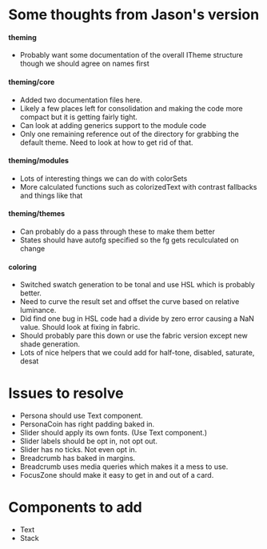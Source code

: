 # Some thoughts from Jason's version

#### theming
* Probably want some documentation of the overall ITheme structure though we should agree on names first

#### theming/core
* Added two documentation files here.
* Likely a few places left for consolidation and making the code more compact but it is getting fairly tight.
* Can look at adding generics support to the module code
* Only one remaining reference out of the directory for grabbing the default theme.  Need to look at how to get rid of that.

#### theming/modules
* Lots of interesting things we can do with colorSets
* More calculated functions such as colorizedText with contrast fallbacks and things like that

#### theming/themes
* Can probably do a pass through these to make them better
* States should have autofg specified so the fg gets reculculated on change

#### coloring
* Switched swatch generation to be tonal and use HSL which is probably better.
* Need to curve the result set and offset the curve based on relative luminance.
* Did find one bug in HSL code had a divide by zero error causing a NaN value.  Should look at fixing in fabric.
* Should probably pare this down or use the fabric version except new shade generation.
* Lots of nice helpers that we could add for half-tone, disabled, saturate, desat

# Issues to resolve

* Persona should use Text component.
* PersonaCoin has right padding baked in.
* Slider should apply its own fonts. (Use Text component.)
* Slider labels should be opt in, not opt out.
* Slider has no ticks. Not even opt in.
* Breadcrumb has baked in margins.
* Breadcrumb uses media queries which makes it a mess to use.
* FocusZone should make it easy to get in and out of a card.

# Components to add

* Text
* Stack

